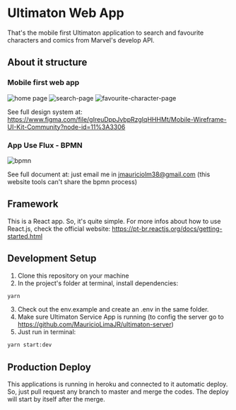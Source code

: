 # Ultimaton Web App

That's the mobile first Ultimaton application to search and favourite characters and comics from Marvel's develop API.

## About it structure

### Mobile first web app
![home page](https://user-images.githubusercontent.com/20580967/109273607-2f573480-77f1-11eb-8312-96fbe7e627a9.png)
![search-page](https://user-images.githubusercontent.com/20580967/109273887-91b03500-77f1-11eb-8846-346de7d650b5.png)
![favourite-character-page](https://user-images.githubusercontent.com/20580967/109273717-531a7a80-77f1-11eb-8f0a-3dcec7df05e4.png)

See full design system at: https://www.figma.com/file/gIreuDppJvbpRzgIqHHHMt/Mobile-Wireframe-UI-Kit-Community?node-id=11%3A3306

### App Use Flux - BPMN
![bpmn](https://user-images.githubusercontent.com/20580967/109274184-f79cbc80-77f1-11eb-9bec-168112006466.png)

See full document at: just email me in jmauriciolm38@gmail.com (this website tools can't share the bpmn process)

## Framework

This is a React app. So, it's quite simple. For more infos about how to use React.js,  check the official website: https://pt-br.reactjs.org/docs/getting-started.html

## Development Setup

1. Clone this repository on your machine
2. In the project's folder at terminal, install dependencies:
```bash
yarn
```
3. Check out the env.example and create an .env in the same folder.
4. Make sure Ultimaton Service App is running (to config the server go to https://github.com/MauricioLimaJR/ultimaton-server)
5. Just run in terminal:
```bash
yarn start:dev
```

## Production Deploy

This applications is running in heroku and connected to it automatic deploy.
So, just pull request any branch to master and merge the codes.  The deploy will start by itself after the merge.
